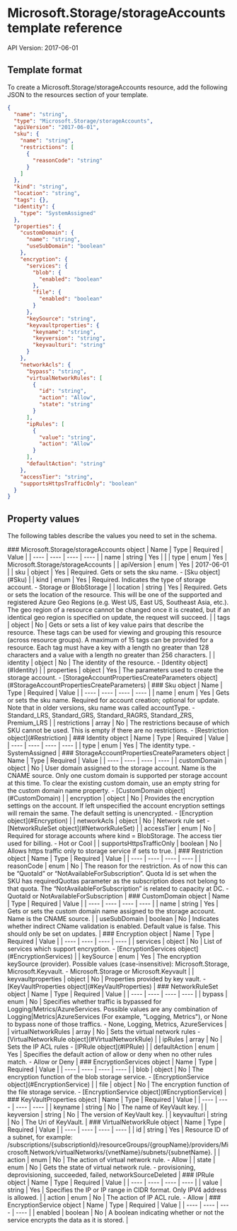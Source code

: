 # Microsoft.Storage/storageAccounts template reference
API Version: 2017-06-01
## Template format

To create a Microsoft.Storage/storageAccounts resource, add the following JSON to the resources section of your template.

```json
{
  "name": "string",
  "type": "Microsoft.Storage/storageAccounts",
  "apiVersion": "2017-06-01",
  "sku": {
    "name": "string",
    "restrictions": [
      {
        "reasonCode": "string"
      }
    ]
  },
  "kind": "string",
  "location": "string",
  "tags": {},
  "identity": {
    "type": "SystemAssigned"
  },
  "properties": {
    "customDomain": {
      "name": "string",
      "useSubDomain": "boolean"
    },
    "encryption": {
      "services": {
        "blob": {
          "enabled": "boolean"
        },
        "file": {
          "enabled": "boolean"
        }
      },
      "keySource": "string",
      "keyvaultproperties": {
        "keyname": "string",
        "keyversion": "string",
        "keyvaulturi": "string"
      }
    },
    "networkAcls": {
      "bypass": "string",
      "virtualNetworkRules": [
        {
          "id": "string",
          "action": "Allow",
          "state": "string"
        }
      ],
      "ipRules": [
        {
          "value": "string",
          "action": "Allow"
        }
      ],
      "defaultAction": "string"
    },
    "accessTier": "string",
    "supportsHttpsTrafficOnly": "boolean"
  }
}
```
## Property values

The following tables describe the values you need to set in the schema.

<a id="Microsoft.Storage/storageAccounts" />
### Microsoft.Storage/storageAccounts object
|  Name | Type | Required | Value |
|  ---- | ---- | ---- | ---- |
|  name | string | Yes |  |
|  type | enum | Yes | Microsoft.Storage/storageAccounts |
|  apiVersion | enum | Yes | 2017-06-01 |
|  sku | object | Yes | Required. Gets or sets the sku name. - [Sku object](#Sku) |
|  kind | enum | Yes | Required. Indicates the type of storage account. - Storage or BlobStorage |
|  location | string | Yes | Required. Gets or sets the location of the resource. This will be one of the supported and registered Azure Geo Regions (e.g. West US, East US, Southeast Asia, etc.). The geo region of a resource cannot be changed once it is created, but if an identical geo region is specified on update, the request will succeed. |
|  tags | object | No | Gets or sets a list of key value pairs that describe the resource. These tags can be used for viewing and grouping this resource (across resource groups). A maximum of 15 tags can be provided for a resource. Each tag must have a key with a length no greater than 128 characters and a value with a length no greater than 256 characters. |
|  identity | object | No | The identity of the resource. - [Identity object](#Identity) |
|  properties | object | Yes | The parameters used to create the storage account. - [StorageAccountPropertiesCreateParameters object](#StorageAccountPropertiesCreateParameters) |


<a id="Sku" />
### Sku object
|  Name | Type | Required | Value |
|  ---- | ---- | ---- | ---- |
|  name | enum | Yes | Gets or sets the sku name. Required for account creation; optional for update. Note that in older versions, sku name was called accountType. - Standard_LRS, Standard_GRS, Standard_RAGRS, Standard_ZRS, Premium_LRS |
|  restrictions | array | No | The restrictions because of which SKU cannot be used. This is empty if there are no restrictions. - [Restriction object](#Restriction) |


<a id="Identity" />
### Identity object
|  Name | Type | Required | Value |
|  ---- | ---- | ---- | ---- |
|  type | enum | Yes | The identity type. - SystemAssigned |


<a id="StorageAccountPropertiesCreateParameters" />
### StorageAccountPropertiesCreateParameters object
|  Name | Type | Required | Value |
|  ---- | ---- | ---- | ---- |
|  customDomain | object | No | User domain assigned to the storage account. Name is the CNAME source. Only one custom domain is supported per storage account at this time. To clear the existing custom domain, use an empty string for the custom domain name property. - [CustomDomain object](#CustomDomain) |
|  encryption | object | No | Provides the encryption settings on the account. If left unspecified the account encryption settings will remain the same. The default setting is unencrypted. - [Encryption object](#Encryption) |
|  networkAcls | object | No | Network rule set - [NetworkRuleSet object](#NetworkRuleSet) |
|  accessTier | enum | No | Required for storage accounts where kind = BlobStorage. The access tier used for billing. - Hot or Cool |
|  supportsHttpsTrafficOnly | boolean | No | Allows https traffic only to storage service if sets to true. |


<a id="Restriction" />
### Restriction object
|  Name | Type | Required | Value |
|  ---- | ---- | ---- | ---- |
|  reasonCode | enum | No | The reason for the restriction. As of now this can be “QuotaId” or “NotAvailableForSubscription”. Quota Id is set when the SKU has requiredQuotas parameter as the subscription does not belong to that quota. The “NotAvailableForSubscription” is related to capacity at DC. - QuotaId or NotAvailableForSubscription |


<a id="CustomDomain" />
### CustomDomain object
|  Name | Type | Required | Value |
|  ---- | ---- | ---- | ---- |
|  name | string | Yes | Gets or sets the custom domain name assigned to the storage account. Name is the CNAME source. |
|  useSubDomain | boolean | No | Indicates whether indirect CName validation is enabled. Default value is false. This should only be set on updates. |


<a id="Encryption" />
### Encryption object
|  Name | Type | Required | Value |
|  ---- | ---- | ---- | ---- |
|  services | object | No | List of services which support encryption. - [EncryptionServices object](#EncryptionServices) |
|  keySource | enum | Yes | The encryption keySource (provider). Possible values (case-insensitive):  Microsoft.Storage, Microsoft.Keyvault. - Microsoft.Storage or Microsoft.Keyvault |
|  keyvaultproperties | object | No | Properties provided by key vault. - [KeyVaultProperties object](#KeyVaultProperties) |


<a id="NetworkRuleSet" />
### NetworkRuleSet object
|  Name | Type | Required | Value |
|  ---- | ---- | ---- | ---- |
|  bypass | enum | No | Specifies whether traffic is bypassed for Logging/Metrics/AzureServices. Possible values are any combination of Logging|Metrics|AzureServices (For example, "Logging, Metrics"), or None to bypass none of those traffics. - None, Logging, Metrics, AzureServices |
|  virtualNetworkRules | array | No | Sets the virtual network rules - [VirtualNetworkRule object](#VirtualNetworkRule) |
|  ipRules | array | No | Sets the IP ACL rules - [IPRule object](#IPRule) |
|  defaultAction | enum | Yes | Specifies the default action of allow or deny when no other rules match. - Allow or Deny |


<a id="EncryptionServices" />
### EncryptionServices object
|  Name | Type | Required | Value |
|  ---- | ---- | ---- | ---- |
|  blob | object | No | The encryption function of the blob storage service. - [EncryptionService object](#EncryptionService) |
|  file | object | No | The encryption function of the file storage service. - [EncryptionService object](#EncryptionService) |


<a id="KeyVaultProperties" />
### KeyVaultProperties object
|  Name | Type | Required | Value |
|  ---- | ---- | ---- | ---- |
|  keyname | string | No | The name of KeyVault key. |
|  keyversion | string | No | The version of KeyVault key. |
|  keyvaulturi | string | No | The Uri of KeyVault. |


<a id="VirtualNetworkRule" />
### VirtualNetworkRule object
|  Name | Type | Required | Value |
|  ---- | ---- | ---- | ---- |
|  id | string | Yes | Resource ID of a subnet, for example: /subscriptions/{subscriptionId}/resourceGroups/{groupName}/providers/Microsoft.Network/virtualNetworks/{vnetName}/subnets/{subnetName}. |
|  action | enum | No | The action of virtual network rule. - Allow |
|  state | enum | No | Gets the state of virtual network rule. - provisioning, deprovisioning, succeeded, failed, networkSourceDeleted |


<a id="IPRule" />
### IPRule object
|  Name | Type | Required | Value |
|  ---- | ---- | ---- | ---- |
|  value | string | Yes | Specifies the IP or IP range in CIDR format. Only IPV4 address is allowed. |
|  action | enum | No | The action of IP ACL rule. - Allow |


<a id="EncryptionService" />
### EncryptionService object
|  Name | Type | Required | Value |
|  ---- | ---- | ---- | ---- |
|  enabled | boolean | No | A boolean indicating whether or not the service encrypts the data as it is stored. |

